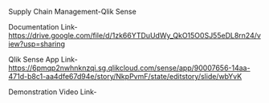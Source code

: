 Supply Chain Management-Qlik Sense


Documentation Link-https://drive.google.com/file/d/1zk66YTDuUdWy_QkO15O0SJ55eDL8rn24/view?usp=sharing


Qlik Sense App Link- https://6pmqp2nwhnknzqi.sg.qlikcloud.com/sense/app/90007656-14aa-471d-b8c1-aa4dfe67d94e/story/NkpPvmF/state/editstory/slide/wbYvK


Demonstration Video Link-
